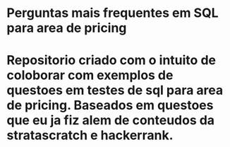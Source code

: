# Perguntas mais frequentes em SQL para area de pricing
 
# Repositorio criado com o intuito de coloborar com exemplos de questoes em testes de sql para area de pricing. Baseados em questoes que eu ja fiz alem de conteudos da stratascratch e hackerrank.






